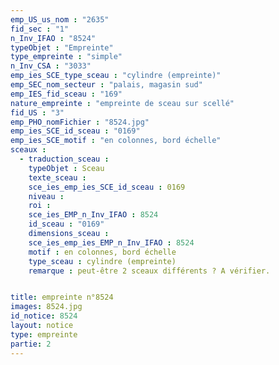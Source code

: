 ```yaml
---
emp_US_us_nom : "2635"
fid_sec : "1"
n_Inv_IFAO : "8524"
typeObjet : "Empreinte"
type_empreinte : "simple"
n_Inv_CSA : "3033"
emp_ies_SCE_type_sceau : "cylindre (empreinte)"
emp_SEC_nom_secteur : "palais, magasin sud"
emp_IES_fid_sceau : "169"
nature_empreinte : "empreinte de sceau sur scellé"
fid_US : "3"
emp_PHO_nomFichier : "8524.jpg"
emp_ies_SCE_id_sceau : "0169"
emp_ies_SCE_motif : "en colonnes, bord échelle"
sceaux :
  - traduction_sceau : 
    typeObjet : Sceau
    texte_sceau : 
    sce_ies_emp_ies_SCE_id_sceau : 0169
    niveau : 
    roi : 
    sce_ies_EMP_n_Inv_IFAO : 8524
    id_sceau : "0169"
    dimensions_sceau : 
    sce_ies_emp_ies_EMP_n_Inv_IFAO : 8524
    motif : en colonnes, bord échelle
    type_sceau : cylindre (empreinte)
    remarque : peut-être 2 sceaux différents ? A vérifier.


title: empreinte n°8524
images: 8524.jpg
id_notice: 8524
layout: notice
type: empreinte
partie: 2
---
```

